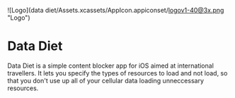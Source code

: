  ![Logo](data diet/Assets.xcassets/AppIcon.appiconset/logov1-40@3x.png "Logo")
# Data Diet
Data Diet is a simple content blocker app for iOS aimed at international travellers. It lets you specify the types of resources to load and not load, so that you don't use up all of your cellular data loading unneccessary resources.

